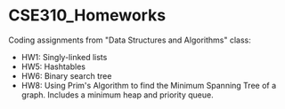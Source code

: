 # CSE310_Homeworks
Coding assignments from "Data Structures and Algorithms" class:
+ HW1: Singly-linked lists
+ HW5: Hashtables
+ HW6: Binary search tree
+ HW8: Using Prim's Algorithm to find the Minimum Spanning Tree of a graph.  Includes a minimum heap and priority queue.

